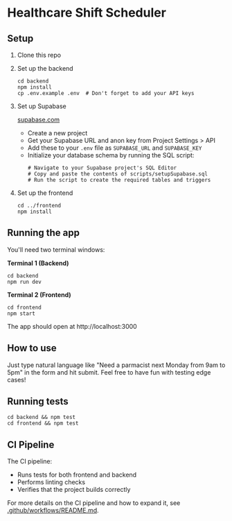 # Healthcare Shift Scheduler

## Setup

1. Clone this repo
2. Set up the backend

   ```
   cd backend
   npm install
   cp .env.example .env  # Don't forget to add your API keys
   ```

3. Set up Supabase

   [supabase.com](https://supabase.com)

   - Create a new project
   - Get your Supabase URL and anon key from Project Settings > API
   - Add these to your `.env` file as `SUPABASE_URL` and `SUPABASE_KEY`
   - Initialize your database schema by running the SQL script:
     ```
     # Navigate to your Supabase project's SQL Editor
     # Copy and paste the contents of scripts/setupSupabase.sql
     # Run the script to create the required tables and triggers
     ```

4. Set up the frontend
   ```
   cd ../frontend
   npm install
   ```

## Running the app

You'll need two terminal windows:

**Terminal 1 (Backend)**

```
cd backend
npm run dev
```

**Terminal 2 (Frontend)**

```
cd frontend
npm start
```

The app should open at http://localhost:3000

## How to use

Just type natural language like "Need a parmacist next Monday from 9am to 5pm" in the form and hit submit. Feel free to have fun with testing edge cases!

## Running tests

```
cd backend && npm test
cd frontend && npm test
```

## CI Pipeline

The CI pipeline:

- Runs tests for both frontend and backend
- Performs linting checks
- Verifies that the project builds correctly

For more details on the CI pipeline and how to expand it, see [.github/workflows/README.md](./shift-scheduler/github/workflows/README.md).
